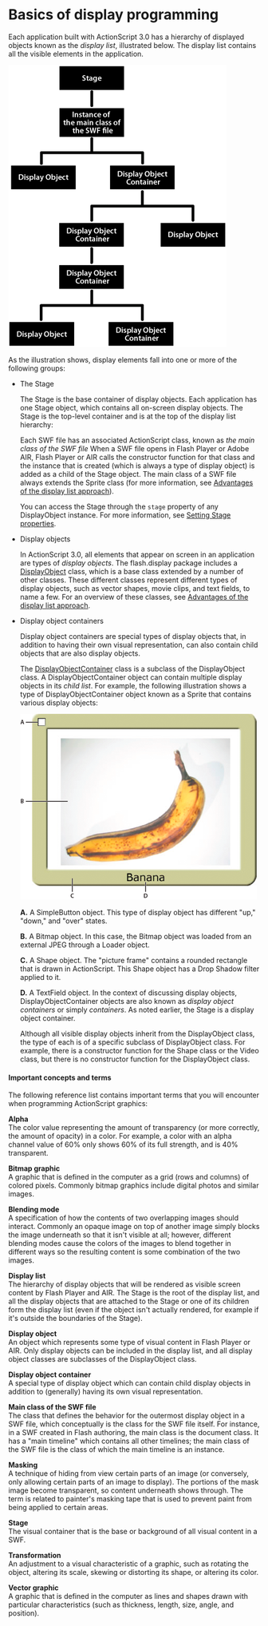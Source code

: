# Basics of display programming

Each application built with ActionScript 3.0 has a hierarchy of displayed
objects known as the _display list_, illustrated below. The display list
contains all the visible elements in the application.

![<Display list hierarchy>](../../img/dp_Display_List_Organization.png)

As the illustration shows, display elements fall into one or more of the
following groups:

- The Stage

  The Stage is the base container of display objects. Each application has one
  Stage object, which contains all on-screen display objects. The Stage is the
  top-level container and is at the top of the display list hierarchy:

  Each SWF file has an associated ActionScript class, known as _the main class
  of the SWF file_ When a SWF file opens in Flash Player or Adobe AIR, Flash
  Player or AIR calls the constructor function for that class and the instance
  that is created (which is always a type of display object) is added as a child
  of the Stage object. The main class of a SWF file always extends the Sprite
  class (for more information, see
  [Advantages of the display list approach](./advantages-of-the-display-list-approach.md)).

  You can access the Stage through the `stage` property of any DisplayObject
  instance. For more information, see
  [Setting Stage properties](./setting-stage-properties.md).

- Display objects

  In ActionScript 3.0, all elements that appear on screen in an application are
  types of _display objects_. The flash.display package includes a
  [DisplayObject](https://help.adobe.com/en_US/FlashPlatform/reference/actionscript/3/flash/display/DisplayObject.html)
  class, which is a base class extended by a number of other classes. These
  different classes represent different types of display objects, such as vector
  shapes, movie clips, and text fields, to name a few. For an overview of these
  classes, see
  [Advantages of the display list approach](./advantages-of-the-display-list-approach.md).

- Display object containers

  Display object containers are special types of display objects that, in
  addition to having their own visual representation, can also contain child
  objects that are also display objects.

  The
  [DisplayObjectContainer](https://help.adobe.com/en_US/FlashPlatform/reference/actionscript/3/flash/display/DisplayObjectContainer.html)
  class is a subclass of the DisplayObject class. A DisplayObjectContainer
  object can contain multiple display objects in its _child_ _list_. For
  example, the following illustration shows a type of DisplayObjectContainer
  object known as a Sprite that contains various display objects:

  ![<Sprite containing display objects>](../../img/dp_bananaFrame.png)

  **A.** A SimpleButton object. This type of display object has different "up,"
  "down," and "over" states.

  **B.** A Bitmap object. In this case, the Bitmap object was loaded from an
  external JPEG through a Loader object.

  **C.** A Shape object. The "picture frame" contains a rounded rectangle that
  is drawn in ActionScript. This Shape object has a Drop Shadow filter applied
  to it.

  **D.** A TextField object. In the context of discussing display objects,
  DisplayObjectContainer objects are also known as _display object containers_
  or simply _containers_. As noted earlier, the Stage is a display object
  container.

  Although all visible display objects inherit from the DisplayObject class, the
  type of each is of a specific subclass of DisplayObject class. For example,
  there is a constructor function for the Shape class or the Video class, but
  there is no constructor function for the DisplayObject class.

#### Important concepts and terms

The following reference list contains important terms that you will encounter
when programming ActionScript graphics:

**Alpha**  
The color value representing the amount of transparency (or more correctly, the
amount of opacity) in a color. For example, a color with an alpha channel value
of 60% only shows 60% of its full strength, and is 40% transparent.

**Bitmap graphic**  
A graphic that is defined in the computer as a grid (rows and columns) of
colored pixels. Commonly bitmap graphics include digital photos and similar
images.

**Blending mode**  
A specification of how the contents of two overlapping images should interact.
Commonly an opaque image on top of another image simply blocks the image
underneath so that it isn't visible at all; however, different blending modes
cause the colors of the images to blend together in different ways so the
resulting content is some combination of the two images.

**Display list**  
The hierarchy of display objects that will be rendered as visible screen content
by Flash Player and AIR. The Stage is the root of the display list, and all the
display objects that are attached to the Stage or one of its children form the
display list (even if the object isn't actually rendered, for example if it's
outside the boundaries of the Stage).

**Display object**  
An object which represents some type of visual content in Flash Player or AIR.
Only display objects can be included in the display list, and all display object
classes are subclasses of the DisplayObject class.

**Display object container**  
A special type of display object which can contain child display objects in
addition to (generally) having its own visual representation.

**Main class of the SWF file**  
The class that defines the behavior for the outermost display object in a SWF
file, which conceptually is the class for the SWF file itself. For instance, in
a SWF created in Flash authoring, the main class is the document class. It has a
"main timeline" which contains all other timelines; the main class of the SWF
file is the class of which the main timeline is an instance.

**Masking**  
A technique of hiding from view certain parts of an image (or conversely, only
allowing certain parts of an image to display). The portions of the mask image
become transparent, so content underneath shows through. The term is related to
painter's masking tape that is used to prevent paint from being applied to
certain areas.

**Stage**  
The visual container that is the base or background of all visual content in a
SWF.

**Transformation**  
An adjustment to a visual characteristic of a graphic, such as rotating the
object, altering its scale, skewing or distorting its shape, or altering its
color.

**Vector graphic**  
A graphic that is defined in the computer as lines and shapes drawn with
particular characteristics (such as thickness, length, size, angle, and
position).
